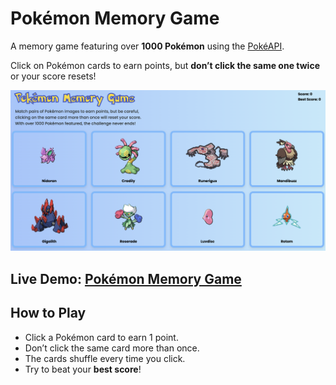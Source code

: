 # Pokémon Memory Game

A memory game featuring over **1000 Pokémon** using the [PokéAPI](https://pokeapi.co/).

Click on Pokémon cards to earn points, but **don’t click the same one twice** or your score resets!

<p align="center">
  <img src="./screenshot.png"/>
</p>

## Live Demo: [Pokémon Memory Game](https://tiffany-pokemon-memory-game.vercel.app/)

## How to Play

- Click a Pokémon card to earn 1 point.
- Don’t click the same card more than once.
- The cards shuffle every time you click.
- Try to beat your **best score**!
